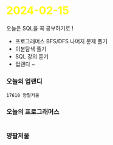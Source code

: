 # <span style="color:yellow">2024-02-15</span>

오늘은 SQL을 꼭 공부하기로 !
- 프로그래머스 BFS/DFS 나머지 문제 풀기
- 이분탐색 풀기
- SQL 강의 듣기
- 업랜디 ~


### 오늘의 업랜디
```
17610 양팔저울
```


### 오늘의 프로그래머스
```

```



### 양팔저울
